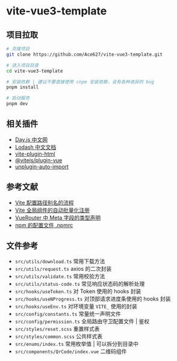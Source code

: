 # vite-vue3-template

## 项目拉取

```bash
# 克隆项目
git clone https://github.com/Ace627/vite-vue3-template.git

# 进入项目目录
cd vite-vue3-template

# 安装依赖 | 建议不要直接使用 cnpm 安装依赖，会有各种诡异的 bug
pnpm install

# 启动服务
pnpm dev
```

## 相关插件

- [Day.js 中文网](https://dayjs.fenxianglu.cn)
- [Lodash 中文文档](https://www.lodashjs.com)
- [vite-plugin-html](https://github.com/vbenjs/vite-plugin-html/blob/main/README.zh_CN.md)
- [@vitejs/plugin-vue](https://www.npmjs.com/package/@vitejs/plugin-vue)
- [unplugin-auto-import](https://www.npmjs.com/package/unplugin-auto-import)

## 参考文献

- [Vite 配置路径别名的流程](https://juejin.cn/post/7302249949215457319)
- [Vite 全局组件的自动批量化注册](https://juejin.cn/post/7304183129896124416)
- [VueRouter 中 Meta 字段的类型声明](https://juejin.cn/post/7302241918351163426)
- [npm 的配置文件 .npmrc](https://juejin.cn/post/7325427710754422784)

## 文件参考

- `src/utils/download.ts` 常用下载方法
- `src/utils/request.ts` axios 的二次封装
- `src/utils/validate.ts` 常用校验方法
- `src/utils/status-code.ts` 常见响应状态码的解析处理
- `src/hooks/useToken.ts` 对 Token 使用的 hooks 封装
- `src/hooks/useNProgress.ts` 对顶部请求进度条使用的 hooks 封装
- `src/hooks/useEnv.ts` 对环境变量 `VITE_` 使用的封装
- `src/config/constants.ts` 常量统一声明文件
- `src/config/permission.ts` 全局路由守卫配置文件 | 鉴权
- `src/styles/reset.scss` 重置样式表
- `src/styles/common.scss` 公共样式表
- `src/enums/index.ts` 常用枚举值 | 可以拆分到目录中
- `src/components/QrCode/index.vue` 二维码组件
